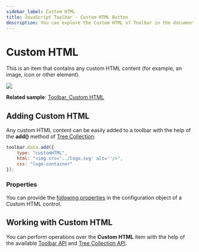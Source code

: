 ```yaml
---
sidebar_label: Custom HTML
title: JavaScript Toolbar - Custom HTML Button 
description: You can explore the Custom HTML of Toolbar in the documentation of the DHTMLX JavaScript UI library. Browse developer guides and API reference, try out code examples and live demos, and download a free 30-day evaluation version of DHTMLX Suite 7.
---
```


# Custom HTML

This is an item that contains any custom HTML content (for example, an image, icon or other element).

![](../assets/toolbar/htmlcontent.png)

**Related sample**: [Toolbar. Custom HTML](https://snippet.dhtmlx.com/rv3gq5qe)

## Adding Custom HTML

Any custom HTML content can be easily added to a toolbar with the help of the **add()** method of [Tree Collection](tree_collection.md):

~~~js
toolbar.data.add({
	type: "customHTML",
	html: "<img src='../logo.svg' alt=''/>",
	css: "logo-container"
});
~~~

### Properties

You can provide the [following properties](toolbar/api/api_customhtmlbutton_properties.md) in the configuration object of a Custom HTML control.

## Working with Custom HTML

You can perform operations over the **Custom HTML** item with the help of the available [Toolbar API](toolbar/api/api_overview.md) and [Tree Collection API](tree_collection.md).
